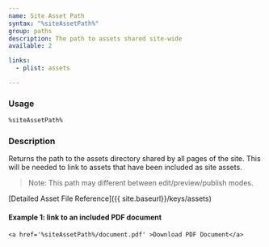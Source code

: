 ```yaml
---
name: Site Asset Path
syntax: "%siteAssetPath%"
group: paths
description: The path to assets shared site-wide
available: 2

links:
  - plist: assets

---
```




### Usage

```html
%siteAssetPath%
```



### Description

Returns the path to the assets directory shared by all pages of the site. This will be needed to link to assets that have been included as site assets.

 > Note: This path may different between edit/preview/publish modes.

[Detailed Asset File Reference]({{ site.baseurl}}/keys/assets)


#### Example 1: link to an included PDF document

```
<a href='%siteAssetPath%/document.pdf' >Download PDF Document</a>
```






